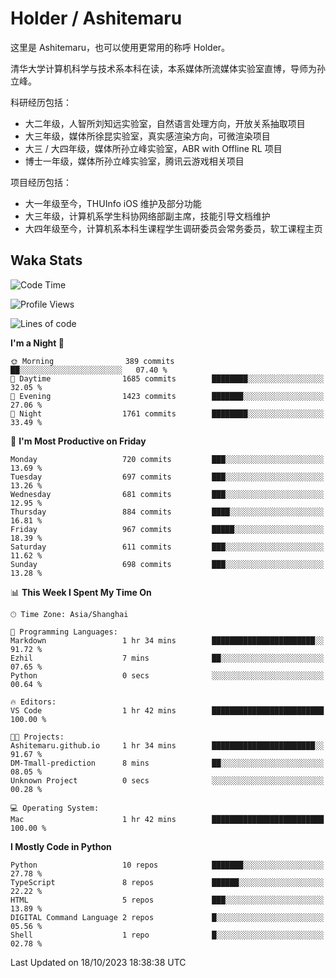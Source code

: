 # Holder / Ashitemaru

这里是 Ashitemaru，也可以使用更常用的称呼 Holder。

清华大学计算机科学与技术系本科在读，本系媒体所流媒体实验室直博，导师为孙立峰。

科研经历包括：

- 大二年级，人智所刘知远实验室，自然语言处理方向，开放关系抽取项目
- 大三年级，媒体所徐昆实验室，真实感渲染方向，可微渲染项目
- 大三 / 大四年级，媒体所孙立峰实验室，ABR with Offline RL 项目
- 博士一年级，媒体所孙立峰实验室，腾讯云游戏相关项目

项目经历包括：

- 大一年级至今，THUInfo iOS 维护及部分功能
- 大三年级，计算机系学生科协网络部副主席，技能引导文档维护
- 大四年级至今，计算机系本科生课程学生调研委员会常务委员，软工课程主页

## Waka Stats

<!--START_SECTION:waka-->
![Code Time](http://img.shields.io/badge/Code%20Time-1%2C016%20hrs%2021%20mins-blue)

![Profile Views](http://img.shields.io/badge/Profile%20Views-17-blue)

![Lines of code](https://img.shields.io/badge/From%20Hello%20World%20I%27ve%20Written-3.3%20million%20lines%20of%20code-blue)

**I'm a Night 🦉** 

```text
🌞 Morning                389 commits         ██░░░░░░░░░░░░░░░░░░░░░░░   07.40 % 
🌆 Daytime                1685 commits        ████████░░░░░░░░░░░░░░░░░   32.05 % 
🌃 Evening                1423 commits        ███████░░░░░░░░░░░░░░░░░░   27.06 % 
🌙 Night                  1761 commits        ████████░░░░░░░░░░░░░░░░░   33.49 % 
```
📅 **I'm Most Productive on Friday** 

```text
Monday                   720 commits         ███░░░░░░░░░░░░░░░░░░░░░░   13.69 % 
Tuesday                  697 commits         ███░░░░░░░░░░░░░░░░░░░░░░   13.26 % 
Wednesday                681 commits         ███░░░░░░░░░░░░░░░░░░░░░░   12.95 % 
Thursday                 884 commits         ████░░░░░░░░░░░░░░░░░░░░░   16.81 % 
Friday                   967 commits         █████░░░░░░░░░░░░░░░░░░░░   18.39 % 
Saturday                 611 commits         ███░░░░░░░░░░░░░░░░░░░░░░   11.62 % 
Sunday                   698 commits         ███░░░░░░░░░░░░░░░░░░░░░░   13.28 % 
```


📊 **This Week I Spent My Time On** 

```text
🕑︎ Time Zone: Asia/Shanghai

💬 Programming Languages: 
Markdown                 1 hr 34 mins        ███████████████████████░░   91.72 % 
Ezhil                    7 mins              ██░░░░░░░░░░░░░░░░░░░░░░░   07.65 % 
Python                   0 secs              ░░░░░░░░░░░░░░░░░░░░░░░░░   00.64 % 

🔥 Editors: 
VS Code                  1 hr 42 mins        █████████████████████████   100.00 % 

🐱‍💻 Projects: 
Ashitemaru.github.io     1 hr 34 mins        ███████████████████████░░   91.67 % 
DM-Tmall-prediction      8 mins              ██░░░░░░░░░░░░░░░░░░░░░░░   08.05 % 
Unknown Project          0 secs              ░░░░░░░░░░░░░░░░░░░░░░░░░   00.28 % 

💻 Operating System: 
Mac                      1 hr 42 mins        █████████████████████████   100.00 % 
```

**I Mostly Code in Python** 

```text
Python                   10 repos            ███████░░░░░░░░░░░░░░░░░░   27.78 % 
TypeScript               8 repos             ██████░░░░░░░░░░░░░░░░░░░   22.22 % 
HTML                     5 repos             ███░░░░░░░░░░░░░░░░░░░░░░   13.89 % 
DIGITAL Command Language 2 repos             █░░░░░░░░░░░░░░░░░░░░░░░░   05.56 % 
Shell                    1 repo              █░░░░░░░░░░░░░░░░░░░░░░░░   02.78 % 
```




 Last Updated on 18/10/2023 18:38:38 UTC
<!--END_SECTION:waka-->

<!--
**Ashitemaru/Ashitemaru** is a ✨ _special_ ✨ repository because its `README.md` (this file) appears on your GitHub profile.

Here are some ideas to get you started:

- 🔭 I’m currently working on ...
- 🌱 I’m currently learning ...
- 👯 I’m looking to collaborate on ...
- 🤔 I’m looking for help with ...
- 💬 Ask me about ...
- 📫 How to reach me: ...
- 😄 Pronouns: ...
- ⚡ Fun fact: ...
-->
